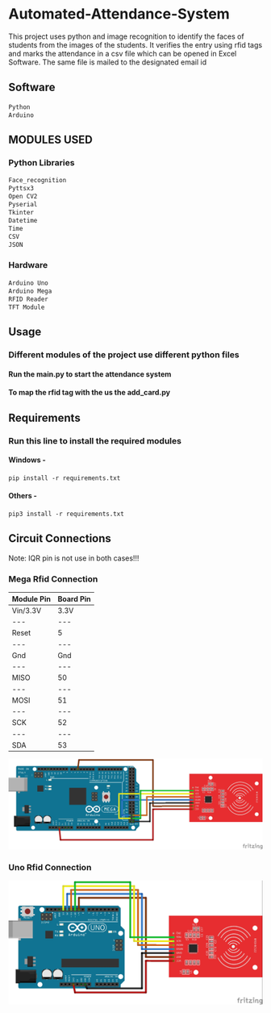 # Automated-Attendance-System

This project uses python and image recognition to identify the faces of students from the images of the students. It verifies the entry using rfid tags and marks the attendance in a csv file which can be opened in Excel Software. The same file is mailed to the designated email id

## Software

    Python
    Arduino

## MODULES USED

### Python Libraries

    Face_recognition
    Pyttsx3
    Open CV2
    Pyserial
    Tkinter
    Datetime
    Time
    CSV
    JSON

### Hardware

    Arduino Uno
    Arduino Mega
    RFID Reader
    TFT Module

## Usage

### Different modules of the project use different python files  

#### Run the main.py to start the attendance system

#### To map the rfid tag with the us the add_card.py

## Requirements

### Run this line to install the required modules

#### Windows -

    pip install -r requirements.txt

#### Others -

    pip3 install -r requirements.txt

## Circuit Connections

Note: IQR pin is not use in both cases!!!

### Mega Rfid Connection

| Module Pin | Board Pin |
|    ---     |    ---    |
|  Vin/3.3V  |    3.3V   |
|    ---     |    ---    |
|   Reset    |     5     |
|    ---     |    ---    |
|    Gnd     |    Gnd    |
|    ---     |    ---    |
|   MISO     |    50     |
|    ---     |    ---    |
|   MOSI     |    51     |
|    ---     |    ---    |
|    SCK     |    52     |
|    ---     |    ---    |
|    SDA     |    53     |

![Mega](<https://github.com/shabesa/Automated-Attendance-System/blob/main/circuit/rfid_mega.jpg?raw=true>)

### Uno Rfid Connection

![Uno](<https://github.com/shabesa/Automated-Attendance-System/blob/main/circuit/rfid_uno.jpg?raw=true>)


